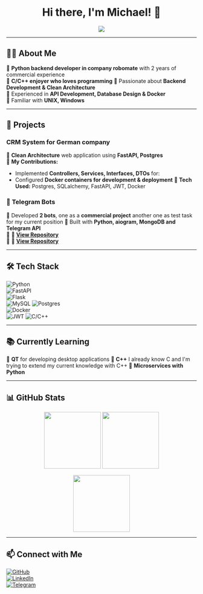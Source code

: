 <h1 align="center">Hi there, I'm Michael! 👋</h1>

<p align="center">
  <img src="https://readme-typing-svg.herokuapp.com?font=Fira+Code&pause=1000&color=00A6FF&center=true&width=435&lines=Python+C\C+++Developer;Software+Engineering+Student;Backend+Developer;Clean+Architecture+Advocate" />
</p>

---

## 🧑‍💻 About Me  
🔹 **Python backend developer in company robomate** with 2 years of commercial experience  
🔹 **C/C++ enjoyer who loves programming** 
🔹 Passionate about **Backend Development & Clean Architecture**  
🔹 Experienced in **API Development, Database Design & Docker**  
🔹 Familiar with **UNIX, Windows**

---

## 🚀 Projects  
### CRM System for German company
🔹 **Clean Architecture** web application using **FastAPI, Postgres**  
🔹 **My Contributions:**  
  - Implemented **Controllers, Services, Interfaces, DTOs** for:     
  - Configured **Docker containers for development & deployment**
🔹 **Tech Used:** Postgres, SQLalchemy, FastAPI, JWT, Docker 

### 🤖 **Telegram Bots**  
🔹 Developed **2 bots**, one as a **commercial project** another one as test task for my current position 
🔹 Built with **Python, aiogram, MongoDB and Telegram API**  
🔹 📌 **[View Repository](https://github.com/Bersenrar/Parser-Rb-Work)**  
🔹 📌 **[View Repository](https://github.com/Bersenrar/TG_BOT_FOR_TRACKS)**  

---

## 🛠 Tech Stack  
![Python](https://img.shields.io/badge/Python-512BD4?style=for-the-badge&logo=python&logoColor=white)  
![FastAPI](https://img.shields.io/badge/FastAPI-512BD4?style=for-the-badge&logo=python&logoColor=white)  
![Flask](https://img.shields.io/badge/Flask-5C2D91?style=for-the-badge&logo=python&logoColor=white)  
![MySQL](https://img.shields.io/badge/MySQL-4479A1?style=for-the-badge&logo=mysql&logoColor=white)
![Postgres](https://img.shields.io/badge/Postgres-4479A1?style=for-the-badge)   
![Docker](https://img.shields.io/badge/Docker-2496ED?style=for-the-badge&logo=docker&logoColor=white)  
![JWT](https://img.shields.io/badge/JWT-000000?style=for-the-badge&logo=json-web-tokens&logoColor=white)
![C/C++](https://img.shields.io/badge/C/C++-0078D4?style=for-the-badge&logo=c++&logoColor=white) 

---

## 📚 Currently Learning  
🔹 **QT** for developing desktop applications
🔹 **C++** I already know C and I'm trying to extend my current knowledge with C++
🔹 **Microservices with Python**  

---

## 📊 GitHub Stats  
<p align="center">
  <img src="https://github-readme-stats.vercel.app/api?username=Bersenrar&show_icons=true&theme=tokyonight" height="150" />
  <img src="https://github-readme-streak-stats.herokuapp.com/?user=Bersenrar&theme=tokyonight" height="150" />
</p>

<p align="center">
  <img src="https://github-readme-stats.vercel.app/api/top-langs/?username=Bersenrar&layout=compact&theme=tokyonight" height="150" />
</p>

---

## 📫 Connect with Me  
[![GitHub](https://img.shields.io/badge/GitHub-000000?style=for-the-badge&logo=github&logoColor=white)](https://github.com/Bersenrar)  
[![LinkedIn](https://img.shields.io/badge/LinkedIn-0077B5?style=for-the-badge&logo=linkedin&logoColor=white)](https://www.linkedin.com/in/mykhailo-aleksieiev-092417264/)  
[![Telegram](https://img.shields.io/badge/Telegram-2CA5E0?style=for-the-badge&logo=telegram&logoColor=white)](https://t.me/qswdrx)  
